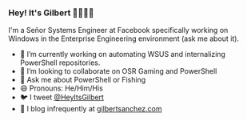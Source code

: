 ### Hey! It's Gilbert 👋🤹🏻‍♂️

I'm a Señor Systems Engineer at Facebook specifically working on Windows in the Enterprise Engineering environment (ask me about it).

- 🔭 I’m currently working on automating WSUS and internalizing PowerShell repositories.
- 👯 I’m looking to collaborate on OSR Gaming and PowerShell
- 💬 Ask me about PowerShell or Fishing
- 😄 Pronouns: He/Him/His
- 🐦 I tweet [@HeyItsGilbert](https://twitter.com/HeyItsGilbert)
- 📝 I blog infrequently at [gilbertsanchez.com](https://gilbertsanchez.com)

<!--
**HeyItsGilbert/HeyItsGilbert** is a ✨ _special_ ✨ repository because its `README.md` (this file) appears on your GitHub profile.

Here are some ideas to get you started:

- 🔭 I’m currently working on ...
- 🌱 I’m currently learning ...
- 👯 I’m looking to collaborate on ...
- 🤔 I’m looking for help with ...
- 💬 Ask me about ...
- 📫 How to reach me: ...
- 😄 Pronouns: ...
- ⚡ Fun fact: ...
-->

